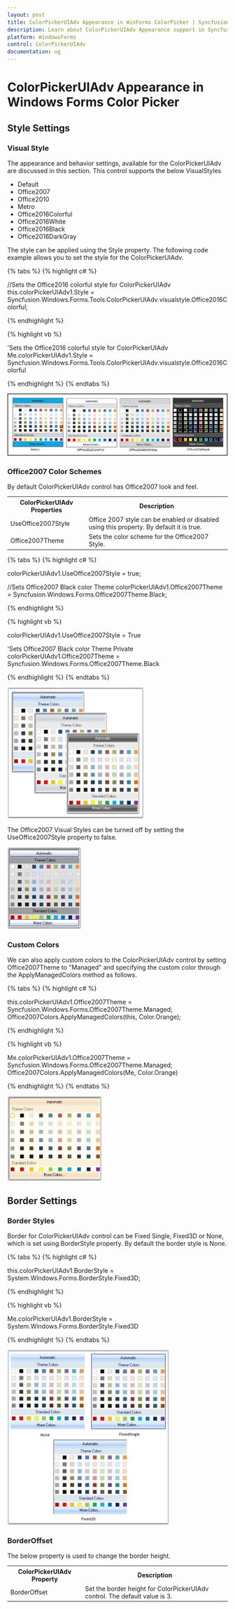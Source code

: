 ```yaml
---
layout: post
title: ColorPickerUIAdv Appearance in WinForms ColorPicker | Syncfusion
description: Learn about ColorPickerUIAdv Appearance support in Syncfusion Windows Forms Color Picker (ColorPickerUIAdv) control and more details.
platform: WindowsForms
control: ColorPickerUIAdv 
documentation: ug
---
```

# ColorPickerUIAdv Appearance in Windows Forms Color Picker


## Style Settings

### Visual Style

The appearance and behavior settings, available for the ColorPickerUIAdv are discussed in this section. This control supports the below VisualStyles

* Default
* Office2007
* Office2010
* Metro
* Office2016Colorful
* Office2016White
* Office2016Black
* Office2016DarkGray

The style can be applied using the Style property. The following code example allows you to set the style for the ColorPickerUIAdv.

{% tabs %}
{% highlight c# %}

//Sets the Office2016 colorful style for ColorPickerUIAdv
this.colorPickerUIAdv1.Style = Syncfusion.Windows.Forms.Tools.ColorPickerUIAdv.visualstyle.Office2016Colorful;

{% endhighlight %}

{% highlight vb %}

'Sets the Office2016 colorful style for ColorPickerUIAdv
Me.colorPickerUIAdv1.Style = Syncfusion.Windows.Forms.Tools.ColorPickerUIAdv.visualstyle.Office2016Colorful

{% endhighlight %}
{% endtabs %}

![Windows forms ColorPickerUIAdv visualstyle](ColorPickerUIAdv_Images/ColorPickerStyle.jpeg)

### Office2007 Color Schemes

By default ColorPickerUIAdv control has Office2007 look and feel. 

<table>
<tr>
<th>
ColorPickerUIAdv Properties</th><th>
Description</th></tr>
<tr>
<td>
UseOffice2007Style</td><td>
Office 2007 style can be enabled or disabled using this property. By default it is true.</td></tr>
<tr>
<td>
Office2007Theme</td><td>
Sets the color scheme for the Office2007 Style.</td></tr>
</table>

{% tabs %}
{% highlight c# %}

colorPickerUIAdv1.UseOffice2007Style = true;

//Sets Office2007 Black color Theme
colorPickerUIAdv1.Office2007Theme = Syncfusion.Windows.Forms.Office2007Theme.Black;

{% endhighlight %}

{% highlight vb %}

colorPickerUIAdv1.UseOffice2007Style = True

'Sets Office2007 Black color Theme
Private colorPickerUIAdv1.Office2007Theme = Syncfusion.Windows.Forms.Office2007Theme.Black

{% endhighlight  %}
{% endtabs %}

![Windows forms ColorPickerUIAdv applying Office2007Theme](ColorPickerUIAdv_Images/ColorPickerUIAdv_office2007theme.jpeg) 

The Office2007 Visual Styles can be turned off by setting the UseOffice2007Style property to false.

![Windows forms ColorPickerUIAdv sets Office2007Style property is false](ColorPickerUIAdv_Images/ColorPickerUIAdv_office2007visualstyle.jpeg)

### Custom Colors

We can also apply custom colors to the ColorPickerUIAdv control by setting Office2007Theme to "Managed" and specifying the custom color through the ApplyManagedColors method as follows.

{% tabs %}
{% highlight c# %}

this.colorPickerUIAdv1.Office2007Theme = Syncfusion.Windows.Forms.Office2007Theme.Managed;
Office2007Colors.ApplyManagedColors(this, Color.Orange);

{% endhighlight %}

{% highlight vb %}

Me.colorPickerUIAdv1.Office2007Theme = Syncfusion.Windows.Forms.Office2007Theme.Managed;
Office2007Colors.ApplyManagedColors(Me, Color.Orange)

{% endhighlight  %}
{% endtabs %}

![Windows forms ColorPickerUIAdv applying custom colors](ColorPickerUIAdv_Images/ColorPickerUIAdv_customcolors.jpeg) 


## Border Settings

### Border Styles

Border for ColorPickerUIAdv control can be Fixed Single, Fixed3D or None, which is set using BorderStyle property. By default the border style is None.

{% tabs %}
{% highlight c# %}

this.colorPickerUIAdv1.BorderStyle = System.Windows.Forms.BorderStyle.Fixed3D;

{% endhighlight  %}

{% highlight vb %}

Me.colorPickerUIAdv1.BorderStyle = System.Windows.Forms.BorderStyle.Fixed3D

{% endhighlight  %}
{% endtabs %}

![Windows forms ColorPickerUIAdv sets borderstyle](ColorPickerUIAdv_Images/ColorPickerUIAdv_borderstyles.jpeg)

### BorderOffset

The below property is used to change the border height.

<table>
<tr>
<th>ColorPickerUIAdv Property</th>
<th>Description</th></tr>
<tr>
<td>BorderOffset</td>
<td>Set the border height for ColorPickerUIAdv control. The default value is 3.</td>
</tr>
</table>
